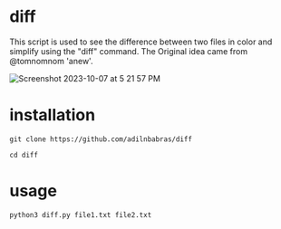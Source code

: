 # diff
This script is used to see the difference between two files in color and simplify using the "diff" command. The Original idea came from @tomnomnom 'anew'. 

![Screenshot 2023-10-07 at 5 21 57 PM](https://github.com/adilnbabras/diff/assets/110510905/a0fcb19d-e9ba-427c-98cf-61dcded993f8)

# installation

```
git clone https://github.com/adilnbabras/diff
```
```
cd diff
```
# usage
```
python3 diff.py file1.txt file2.txt
```

